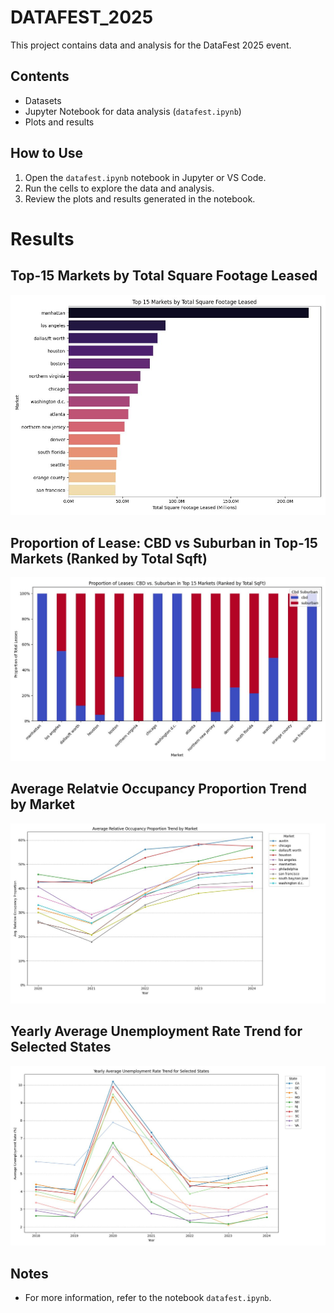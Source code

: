 # DATAFEST_2025

This project contains data and analysis for the DataFest 2025 event.

## Contents
- Datasets
- Jupyter Notebook for data analysis (`datafest.ipynb`)
- Plots and results

## How to Use
1. Open the `datafest.ipynb` notebook in Jupyter or VS Code.
2. Run the cells to explore the data and analysis.
3. Review the plots and results generated in the notebook.

# Results

## <figcaption>Top-15 Markets by Total Square Footage Leased</figcaption>
<img src="/plot1.jpg" alt="Top-15 Markets by Total Square Footage Leased">

## <figcaption>Proportion of Lease: CBD vs Suburban in Top-15 Markets (Ranked by Total Sqft)</figcaption>
<img src="/plot2.jpg" alt="Proportion of Lease: CBD vs Suburban in Top-15 Markets (Ranked by Total Sqft)">


## <figcaption>Average Relatvie Occupancy Proportion Trend by Market</figcaption>
<img src="/plot3.jpg" alt="Average Relatvie Occupancy Proportion Trend by Market">


## <figcaption>Yearly Average Unemployment Rate Trend for Selected States</figcaption>
<img src="/plot4.jpg" alt="">

## Notes
- For more information, refer to the notebook `datafest.ipynb`.